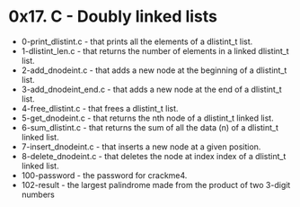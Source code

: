 # 0x17. C - Doubly linked lists

- 0-print_dlistint.c - that prints all the elements of a dlistint_t list.
- 1-dlistint_len.c - that returns the number of elements in a linked dlistint_t list.
- 2-add_dnodeint.c - that adds a new node at the beginning of a dlistint_t list.
- 3-add_dnodeint_end.c - that adds a new node at the end of a dlistint_t list.
- 4-free_dlistint.c - that frees a dlistint_t list.
- 5-get_dnodeint.c - that returns the nth node of a dlistint_t linked list.
- 6-sum_dlistint.c - that returns the sum of all the data (n) of a dlistint_t linked list.
- 7-insert_dnodeint.c - that inserts a new node at a given position.
- 8-delete_dnodeint.c - that deletes the node at index index of a dlistint_t linked list.
- 100-password - the password for crackme4.
- 102-result - the largest palindrome made from the product of two 3-digit numbers